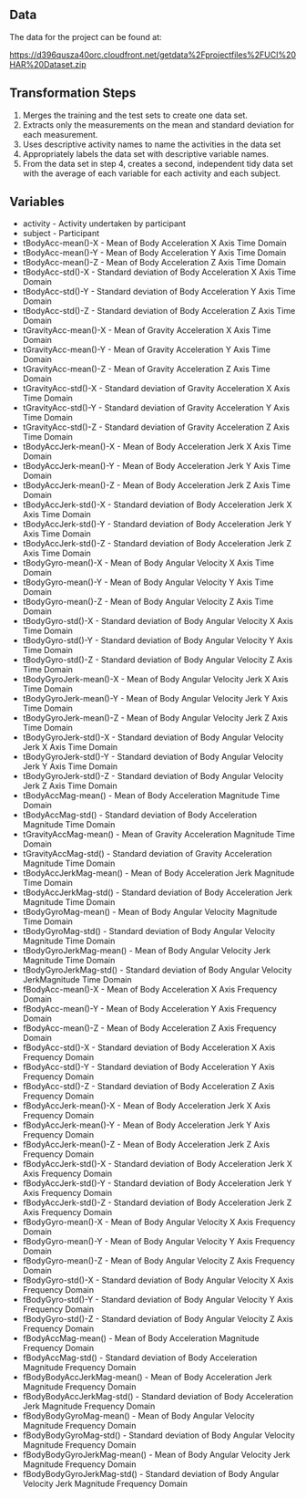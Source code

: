 ## Data

The data for the project can be found at: 

https://d396qusza40orc.cloudfront.net/getdata%2Fprojectfiles%2FUCI%20HAR%20Dataset.zip 


## Transformation Steps

1. Merges the training and the test sets to create one data set.
2. Extracts only the measurements on the mean and standard deviation for each measurement. 
3. Uses descriptive activity names to name the activities in the data set
4. Appropriately labels the data set with descriptive variable names. 
5. From the data set in step 4, creates a second, independent tidy data set with the average of each variable for each activity and each subject.

## Variables

* activity - Activity undertaken by participant 
* subject - Participant 
* tBodyAcc-mean()-X - Mean of Body Acceleration X Axis Time Domain
* tBodyAcc-mean()-Y - Mean of Body Acceleration Y Axis Time Domain
* tBodyAcc-mean()-Z - Mean of Body Acceleration Z Axis Time Domain
* tBodyAcc-std()-X - Standard deviation of Body Acceleration X Axis Time Domain
* tBodyAcc-std()-Y - Standard deviation of Body Acceleration Y Axis Time Domain
* tBodyAcc-std()-Z - Standard deviation of Body Acceleration Z Axis Time Domain
* tGravityAcc-mean()-X - Mean of Gravity Acceleration X Axis Time Domain
* tGravityAcc-mean()-Y - Mean of Gravity Acceleration Y Axis Time Domain
* tGravityAcc-mean()-Z - Mean of Gravity Acceleration Z Axis Time Domain
* tGravityAcc-std()-X - Standard deviation of Gravity Acceleration X Axis Time Domain 
* tGravityAcc-std()-Y - Standard deviation of Gravity Acceleration Y Axis Time Domain
* tGravityAcc-std()-Z - Standard deviation of Gravity Acceleration Z Axis Time Domain
* tBodyAccJerk-mean()-X - Mean of Body Acceleration Jerk X Axis Time Domain
* tBodyAccJerk-mean()-Y - Mean of Body Acceleration Jerk Y Axis Time Domain
* tBodyAccJerk-mean()-Z - Mean of Body Acceleration Jerk Z Axis Time Domain
* tBodyAccJerk-std()-X - Standard deviation of Body Acceleration Jerk X Axis Time Domain 
* tBodyAccJerk-std()-Y - Standard deviation of Body Acceleration Jerk Y Axis Time Domain
* tBodyAccJerk-std()-Z - Standard deviation of Body Acceleration Jerk Z Axis Time Domain
* tBodyGyro-mean()-X - Mean of Body Angular Velocity X Axis Time Domain
* tBodyGyro-mean()-Y - Mean of Body Angular Velocity Y Axis Time Domain
* tBodyGyro-mean()-Z - Mean of Body Angular Velocity Z Axis Time Domain
* tBodyGyro-std()-X - Standard deviation of Body Angular Velocity X Axis Time Domain
* tBodyGyro-std()-Y - Standard deviation of Body Angular Velocity Y Axis Time Domain
* tBodyGyro-std()-Z - Standard deviation of Body Angular Velocity Z Axis Time Domain
* tBodyGyroJerk-mean()-X - Mean of Body Angular Velocity Jerk X Axis Time Domain
* tBodyGyroJerk-mean()-Y - Mean of Body Angular Velocity Jerk Y Axis Time Domain
* tBodyGyroJerk-mean()-Z - Mean of Body Angular Velocity Jerk Z Axis Time Domain
* tBodyGyroJerk-std()-X - Standard deviation of Body Angular Velocity Jerk X Axis Time Domain
* tBodyGyroJerk-std()-Y - Standard deviation of Body Angular Velocity Jerk Y Axis Time Domain
* tBodyGyroJerk-std()-Z - Standard deviation of Body Angular Velocity Jerk Z Axis Time Domain
* tBodyAccMag-mean() - Mean of Body Acceleration Magnitude Time Domain
* tBodyAccMag-std() - Standard deviation of Body Acceleration Magnitude Time Domain
* tGravityAccMag-mean() - Mean of Gravity Acceleration Magnitude Time Domain
* tGravityAccMag-std() - Standard deviation of Gravity Acceleration Magnitude Time Domain
* tBodyAccJerkMag-mean() - Mean of Body Acceleration Jerk Magnitude Time Domain
* tBodyAccJerkMag-std() - Standard deviation of Body Acceleration Jerk Magnitude Time Domain
* tBodyGyroMag-mean() - Mean of Body Angular Velocity Magnitude Time Domain
* tBodyGyroMag-std() - Standard deviation of Body Angular Velocity Magnitude Time Domain 
* tBodyGyroJerkMag-mean() - Mean of Body Angular Velocity Jerk Magnitude Time Domain
* tBodyGyroJerkMag-std() - Standard deviation of Body Angular Velocity JerkMagnitude Time Domain 
* fBodyAcc-mean()-X - Mean of Body Acceleration X Axis Frequency Domain 
* fBodyAcc-mean()-Y - Mean of Body Acceleration Y Axis Frequency Domain 
* fBodyAcc-mean()-Z - Mean of Body Acceleration Z Axis Frequency Domain 
* fBodyAcc-std()-X - Standard deviation of Body Acceleration X Axis Frequency Domain 
* fBodyAcc-std()-Y - Standard deviation of Body Acceleration Y Axis Frequency Domain 
* fBodyAcc-std()-Z - Standard deviation of Body Acceleration Z Axis Frequency Domain 
* fBodyAccJerk-mean()-X - Mean of Body Acceleration Jerk X Axis Frequency Domain
* fBodyAccJerk-mean()-Y - Mean of Body Acceleration Jerk Y Axis Frequency Domain 
* fBodyAccJerk-mean()-Z - Mean of Body Acceleration Jerk Z Axis Frequency Domain
* fBodyAccJerk-std()-X - Standard deviation of Body Acceleration Jerk X Axis Frequency Domain 
* fBodyAccJerk-std()-Y - Standard deviation of Body Acceleration Jerk Y Axis Frequency Domain 
* fBodyAccJerk-std()-Z - Standard deviation of Body Acceleration Jerk Z Axis Frequency Domain 
* fBodyGyro-mean()-X - Mean of Body Angular Velocity X Axis Frequency Domain 
* fBodyGyro-mean()-Y - Mean of Body Angular Velocity Y Axis Frequency Domain 
* fBodyGyro-mean()-Z - Mean of Body Angular Velocity Z Axis Frequency Domain
* fBodyGyro-std()-X - Standard deviation of Body Angular Velocity X Axis Frequency Domain 
* fBodyGyro-std()-Y - Standard deviation of Body Angular Velocity Y Axis Frequency Domain  
* fBodyGyro-std()-Z - Standard deviation of Body Angular Velocity Z Axis Frequency Domain  
* fBodyAccMag-mean() - Mean of Body Acceleration Magnitude Frequency Domain 
* fBodyAccMag-std() - Standard deviation of Body Acceleration Magnitude Frequency Domain 
* fBodyBodyAccJerkMag-mean() - Mean of Body Acceleration Jerk Magnitude Frequency Domain 
* fBodyBodyAccJerkMag-std() - Standard deviation of Body Acceleration Jerk Magnitude Frequency Domain  
* fBodyBodyGyroMag-mean() - Mean of Body Angular Velocity Magnitude Frequency Domain 
* fBodyBodyGyroMag-std() - Standard deviation of Body Angular Velocity Magnitude Frequency Domain  
* fBodyBodyGyroJerkMag-mean() - Mean of Body Angular Velocity Jerk Magnitude Frequency Domain 
* fBodyBodyGyroJerkMag-std() - Standard deviation of Body Angular Velocity Jerk Magnitude Frequency Domain 



